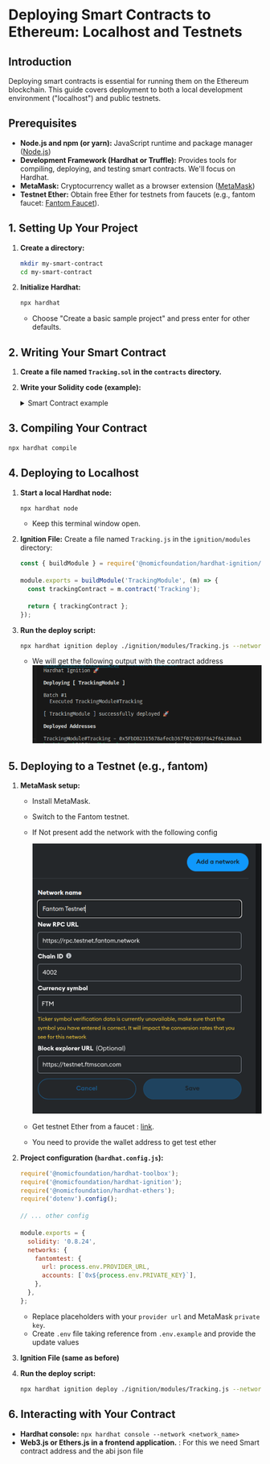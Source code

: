 # Deploying Smart Contracts to Ethereum: Localhost and Testnets

## Introduction

Deploying smart contracts is essential for running them on the Ethereum blockchain. This guide covers deployment to both a local development environment ("localhost") and public testnets.

## Prerequisites

- **Node.js and npm (or yarn):** JavaScript runtime and package manager ([Node.js](https://nodejs.org/))
- **Development Framework (Hardhat or Truffle):** Provides tools for compiling, deploying, and testing smart contracts. We'll focus on Hardhat.
- **MetaMask:** Cryptocurrency wallet as a browser extension ([MetaMask](https://metamask.io/))
- **Testnet Ether:** Obtain free Ether for testnets from faucets (e.g., fantom faucet: [Fantom Faucet](https://faucet.fantom.network/)).

## 1. Setting Up Your Project

1. **Create a directory:**

   ```bash
   mkdir my-smart-contract
   cd my-smart-contract
   ```

2. **Initialize Hardhat:**
   ```bash
   npx hardhat
   ```
   - Choose "Create a basic sample project" and press enter for other defaults.

## 2. Writing Your Smart Contract

1.  **Create a file named `Tracking.sol` in the `contracts` directory.**

2.  **Write your Solidity code (example):**
    <details>
    <summary>Smart Contract example</summary>
        ```solidity
        // SPDX-License-Identifier: MIT
        pragma solidity ^0.8.24;

        contract Tracking {
        enum ShipmentStatus { PENDING, IN_TRANSIT, DELIVERED }

            struct Shipment {
                address sender;
                address receiver;
                uint256 pickupTime;
                uint256 deliveryTime;
                uint256 distance;
                uint256 price;
                ShipmentStatus status;
                bool isPaid;
            }

            mapping(address => Shipment[]) public shipments;
            uint256 public shipmentCount;

            // Functions omitted for brevity...
        }
        ```

    </details>

## 3. Compiling Your Contract

```bash
npx hardhat compile
```

## 4. Deploying to Localhost

1. **Start a local Hardhat node:**

   ```bash
   npx hardhat node
   ```

   - Keep this terminal window open.

2. **Ignition File:** Create a file named `Tracking.js` in the `ignition/modules` directory:

   ```javascript
   const { buildModule } = require('@nomicfoundation/hardhat-ignition/modules');

   module.exports = buildModule('TrackingModule', (m) => {
     const trackingContract = m.contract('Tracking');

     return { trackingContract };
   });
   ```

3. **Run the deploy script:**

   ```bash
   npx hardhat ignition deploy ./ignition/modules/Tracking.js --network fantomtest
   ```

   - We will get the following output with the contract address
     ![Deployed Contract](./Images/deployedContract.png)

## 5. Deploying to a Testnet (e.g., fantom)

1. **MetaMask setup:**

   - Install MetaMask.
   - Switch to the Fantom testnet.
   - If Not present add the network with the following config

     ![Fantom testnet](./Images/fantomTestnet.png)

   - Get testnet Ether from a faucet : [link](https://faucet.fantom.network/).
   - You need to provide the wallet address to get test ether

2. **Project configuration (`hardhat.config.js`):**

   ```javascript
   require('@nomicfoundation/hardhat-toolbox');
   require('@nomicfoundation/hardhat-ignition');
   require('@nomicfoundation/hardhat-ethers');
   require('dotenv').config();

   // ... other config

   module.exports = {
     solidity: '0.8.24',
     networks: {
       fantomtest: {
         url: process.env.PROVIDER_URL,
         accounts: [`0x${process.env.PRIVATE_KEY}`],
       },
     },
   };
   ```

   - Replace placeholders with your `provider url` and MetaMask `private key`.
   - Create `.env` file taking reference from `.env.example` and provide the update values

3. **Ignition File (same as before)**

4. **Run the deploy script:**

   ```bash
   npx hardhat ignition deploy ./ignition/modules/Tracking.js --network fantomtest
   ```

## 6. Interacting with Your Contract

- **Hardhat console:** `npx hardhat console --network <network_name>`
- **Web3.js or Ethers.js in a frontend application.** : For this we need Smart contract address and the abi json file
